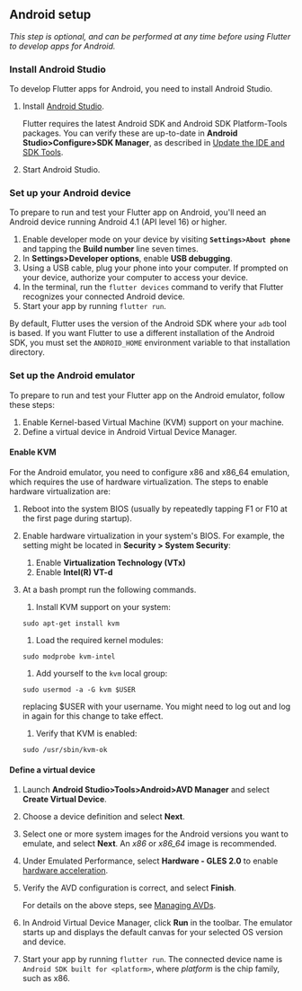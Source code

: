 ## Android setup

_This step is optional, and can be performed at any time before
using Flutter to develop apps for Android._

### Install Android Studio

To develop Flutter apps for Android, you need to install Android Studio.

1. Install [Android Studio](https://developer.android.com/studio/index.html).

   Flutter requires the latest Android SDK and Android SDK Platform-Tools packages.
   You can verify these are up-to-date in **Android Studio>Configure>SDK Manager**,
   as described in [Update the IDE and SDK Tools](https://developer.android.com/studio/intro/update.html).

1. Start Android Studio.

### Set up your Android device

To prepare to run and test your Flutter app on Android, you'll need an Android device running
Android 4.1 (API level 16) or higher.

1. Enable developer mode on your device by visiting **`Settings>About phone`** and
tapping the **Build number** line seven times.
2. In **Settings>Developer options**, enable **USB debugging**.
3. Using a USB cable, plug your phone into your computer. If prompted on your
device, authorize your computer to access your device.
4. In the terminal, run the `flutter devices` command to verify that Flutter recognizes your
connected Android device.
5. Start your app by running `flutter run`.

By default, Flutter uses the version of the Android SDK where your `adb` tool is based. If
you want Flutter to use a different installation of the Android SDK, you must set the
`ANDROID_HOME` environment variable to that installation directory.

### Set up the Android emulator

To prepare to run and test your Flutter app on the Android emulator, follow these steps:
1. Enable Kernel-based Virtual Machine (KVM) support on your machine.
1. Define a virtual device in Android Virtual Device Manager.

#### Enable KVM
For the Android emulator, you need to configure x86 and x86_64 emulation, which 
requires the use of hardware virtualization. The steps to enable hardware virtualization 
are:

1. Reboot into the system BIOS (usually by repeatedly tapping F1 or F10 at the first page during startup).
1. Enable hardware virtualization in your system's BIOS. For example, the setting might be located in **Security > System Security**:
   1. Enable **Virtualization Technology (VTx)**
   1. Enable **Intel(R) VT-d**

1. At a bash prompt run the following commands.

   1. Install KVM support on your system:
   ```
   sudo apt-get install kvm
   ```
   1. Load the required kernel modules:
   ```
   sudo modprobe kvm-intel
   ```
   1. Add yourself to the `kvm` local group:
   ```
   sudo usermod -a -G kvm $USER
   ```
   replacing $USER with your username. You might need to log out and log in again for
this change to take effect.

   1. Verify that KVM is enabled:
   ```
   sudo /usr/sbin/kvm-ok
   ```

#### Define a virtual device
1. Launch **Android Studio>Tools>Android>AVD Manager** and select **Create Virtual Device**.
1. Choose a device definition and select **Next**.
1. Select one or more system images for the Android versions you want to emulate, 
   and select **Next**. An _x86_ or _x86\_64_ image is recommended.
1. Under Emulated Performance, select **Hardware - GLES 2.0** to enable 
[hardware acceleration](https://developer.android.com/studio/run/emulator-acceleration.html). 
1. Verify the AVD configuration is correct, and select **Finish**.

   For details on the above steps, see [Managing AVDs](https://developer.android.com/studio/run/managing-avds.html).
1. In Android Virtual Device Manager, click **Run** in the toolbar.
   The emulator starts up and displays the default canvas for your selected OS version
   and device.
1. Start your app by running `flutter run`. The connected device name is
   `Android SDK built for <platform>`, where _platform_ is the chip family, such as x86.
